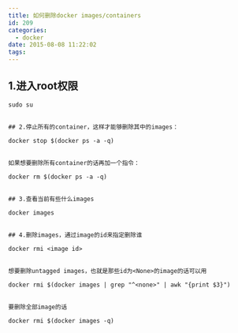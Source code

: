 ```yaml
---
title: 如何删除docker images/containers
id: 209
categories:
  - docker
date: 2015-08-08 11:22:02
tags:
---
```


## 1.进入root权限

    sudo su
    

    ## 2.停止所有的container，这样才能够删除其中的images：

    docker stop $(docker ps -a -q)
    

    如果想要删除所有container的话再加一个指令：

    docker rm $(docker ps -a -q)
    

    ## 3.查看当前有些什么images

    docker images
    

    ## 4.删除images，通过image的id来指定删除谁

    docker rmi <image id>
    

    想要删除untagged images，也就是那些id为<None>的image的话可以用

    docker rmi $(docker images | grep "^<none>" | awk "{print $3}")
    

    要删除全部image的话

    docker rmi $(docker images -q)
    
